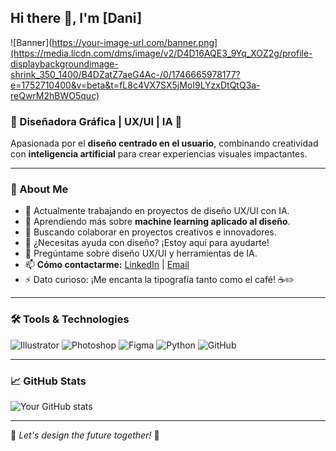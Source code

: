 ## Hi there 👋, I'm [Dani]

![Banner](https://your-image-url.com/banner.png](https://media.licdn.com/dms/image/v2/D4D16AQE3_9Yq_XOZ2g/profile-displaybackgroundimage-shrink_350_1400/B4DZatZ7aeG4Ac-/0/1746665978177?e=1752710400&v=beta&t=fL8c4VX7SX5jMoI9LYzxDtQtQ3a-reQwrM2hBWO5quc)

### 🎨 Diseñadora Gráfica | UX/UI | IA 🚀

Apasionada por el **diseño centrado en el usuario**, combinando creatividad con **inteligencia artificial** para crear experiencias visuales impactantes.

---

### 🌟 About Me

- 🔭 Actualmente trabajando en proyectos de diseño UX/UI con IA.
- 🌱 Aprendiendo más sobre **machine learning aplicado al diseño**.
- 👯 Buscando colaborar en proyectos creativos e innovadores.
- 🤔 ¿Necesitas ayuda con diseño? ¡Estoy aquí para ayudarte!
- 💬 Pregúntame sobre diseño UX/UI y herramientas de IA.
- 📫 **Cómo contactarme:** [LinkedIn](https://www.linkedin.com/in/tuusuario) | [Email](mailto:tuemail@ejemplo.com)
- ⚡ Dato curioso: ¡Me encanta la tipografía tanto como el café! ☕✏️

---

### 🛠️ Tools & Technologies

![Illustrator](https://img.shields.io/badge/Adobe%20Illustrator-FF9A00?style=for-the-badge&logo=adobeillustrator&logoColor=white)
![Photoshop](https://img.shields.io/badge/Adobe%20Photoshop-31A8FF?style=for-the-badge&logo=adobephotoshop&logoColor=white)
![Figma](https://img.shields.io/badge/Figma-F24E1E?style=for-the-badge&logo=figma&logoColor=white)
![Python](https://img.shields.io/badge/Python-3776AB?style=for-the-badge&logo=python&logoColor=white)
![GitHub](https://img.shields.io/badge/GitHub-181717?style=for-the-badge&logo=github&logoColor=white)

---

### 📈 GitHub Stats

![Your GitHub stats](https://github-readme-stats.vercel.app/api?username=tuusuario&show_icons=true&theme=radical)

---

🌟 _Let's design the future together!_ 🌟
